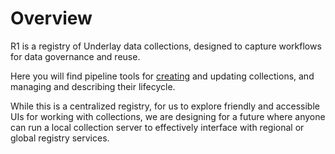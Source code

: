 # Overview

R1 is a registry of Underlay data collections, designed to capture workflows for data governance and reuse.    

Here you will find pipeline tools for [creating](../new) and updating collections, and managing and describing their lifecycle.

While this is a centralized registry, for us to explore friendly and accessible UIs for working with collections, we are designing for a future where anyone can run a local collection server to effectively interface with regional or global registry services.
